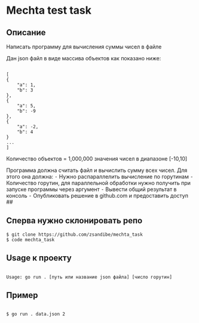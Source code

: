 # Mechta test task


## Описание

Написать программу для вычисления суммы чисел в файле

Дан json файл в виде массива объектов как показано ниже:

```

[
{
    "a": 1,
    "b": 3
},
{
    "a": 5,
    "b": -9
},
{
    "a": -2,
    "b": 4
}
...
]

```

Количество объектов = 1,000,000
значения чисел в диапазоне [-10,10]


Программа должна считать файл и вычислить сумму всех чисел. Для этого она должна:
⁃ Нужно распараллелить вычисление по горутинам
⁃ Количество горутин, для параллельной обработки нужно получить при запуске программы через аргумент
⁃ Вывести общий результат в консоль
⁃ Опубликовать решение в github.com и предоставить доступ ##



## Сперва нужно склонировать репо

```
$ git clone https://github.com/zsandibe/mechta_task
$ code mechta_task
```

## Usage к проекту

```

Usage: go run . [путь или название json файла] [число горутин]

```

## Пример

```

$ go run . data.json 2

```




